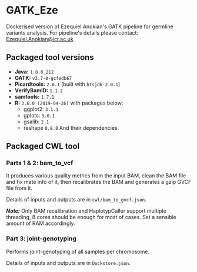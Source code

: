 # GATK_Eze

Dockerised version of Ezequiel Anokian's GATK pipeline for germline variants analysis. For pipeline's details please contact: Ezequiel.Anokian@icr.ac.uk

## Packaged tool versions

* **Java:** `1.8.0_212`
* **GATK:** `v3.7-0-gcfedb67`
* **Picardtools:** `2.0.1` (built with `htsjdk-2.0.1`)
* **VerifyBamID:** `1.1.2`
* **samtools:** `1.7.1`
* **R:** `3.6.0 (2019-04-26)` with packages below:
  * ggplot2: `3.1.1`
  * gplots: `3.0.1`
  * gsalib: `2.1`
  * reshape `0.8.8`
  And their dependencies.


## Packaged CWL tool

### Parts 1 & 2: bam_to_vcf

It produces various quality metrics from the input BAM, clean the BAM file and fix mate info of it, then recalibrates the BAM and generates a gzip GVCF file from it.

Details of inputs and outputs are in `cwl/bam_to_gvcf.json`.

***Note:*** Only BAM recalibration and HaplotypCaller support multiple threading, 8 cores should be enough for most of cases. Set a sensible amount of RAM accordingly.

### Part 3: joint-genotyping

Performs joint-genotyping of all samples per chromosome.

Details of inputs and outputs are in `Dockstore.json`.

